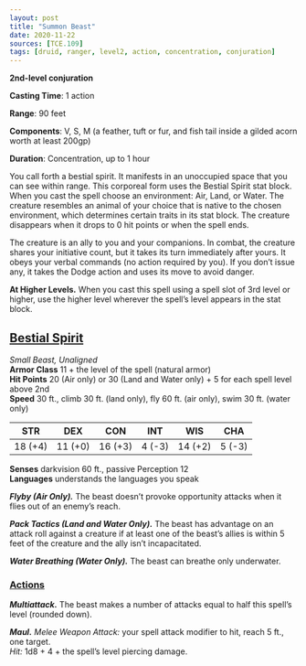 ```yaml
---
layout: post
title: "Summon Beast"
date: 2020-11-22
sources: [TCE.109]
tags: [druid, ranger, level2, action, concentration, conjuration]
---
```


**2nd-level conjuration**

**Casting Time**: 1 action

**Range**: 90 feet

**Components**: V, S, M (a feather, tuft or fur, and fish tail inside a gilded acorn worth at least 200gp)

**Duration**: Concentration, up to 1 hour

You call forth a bestial spirit. It manifests in an unoccupied space that you can see within range. This corporeal form uses the Bestial Spirit stat block. When you cast the spell choose an environment: Air, Land, or Water. The creature resembles an animal of your choice that is native to the chosen environment, which determines certain traits in its stat block. The creature disappears when it drops to 0 hit points or when the spell ends.

The creature is an ally to you and your companions. In combat, the creature shares your initiative count, but it takes its turn immediately after yours. It obeys your verbal commands (no action required by you). If you don’t issue any, it takes the Dodge action and uses its move to avoid danger.

**At Higher Levels.** When you cast this spell using a spell slot of 3rd level or higher, use the higher level wherever the spell’s level appears in the stat block.

## <u>Bestial Spirit</u>

*Small Beast, Unaligned*  
**Armor Class** 11 + the level of the spell (natural armor)  
**Hit Points** 20 (Air only) or 30 (Land and Water only) + 5 for each spell level above 2nd  
**Speed** 30 ft., climb 30 ft. (land only), fly 60 ft. (air only), swim 30 ft. (water only)

| STR   | DEX   | CON   | INT   | WIS   | CHA   |
|:-----:|:-----:|:-----:|:-----:|:-----:|:-----:|
|18 (+4)|11 (+0)|16 (+3)|4  (-3)|14 (+2)|5  (-3)|

**Senses** darkvision 60 ft., passive Perception 12  
**Languages** understands the languages you speak

***Flyby (Air Only).*** The beast doesn’t provoke opportunity attacks when it flies out of an enemy’s reach.

***Pack Tactics (Land and Water Only).*** The beast has advantage on an attack roll against a creature if at least one of the beast’s allies is within 5 feet of the creature and the ally isn’t incapacitated.

***Water Breathing (Water Only).*** The beast can breathe only underwater.

### <u>Actions</u>
***Multiattack.*** The beast makes a number of attacks equal to half this spell’s level (rounded down).

***Maul.*** *Melee Weapon Attack:* your spell attack modifier to hit, reach 5 ft., one target.  
*Hit:* 1d8 + 4 + the spell’s level piercing damage.
